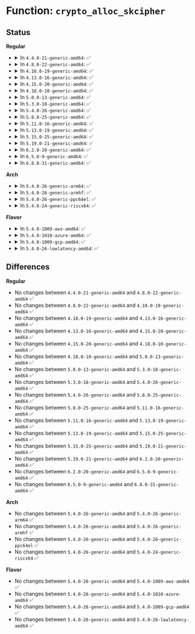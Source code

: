 # Function: <code>crypto_alloc_skcipher</code>

## Status
<b>Regular</b>
<ul>
<li>
<details>
<summary>In <code>4.4.0-21-generic-amd64</code>: ✅</summary>

```c
struct crypto_skcipher * crypto_alloc_skcipher(const char * alg_name, u32 type, u32 mask)
```

```json
{
  "name": "crypto_alloc_skcipher",
  "collision_type": "Unique Global",
  "inline_type": "No",
  "funcs": [
    {
      "addr": 18446744071582653504,
      "name": "crypto_alloc_skcipher",
      "external": true,
      "loc": "crypto/skcipher.c:239",
      "file": "crypto/skcipher.c",
      "inline": "seen, unknown",
      "caller_inline": [],
      "caller_func": []
    }
  ],
  "symbols": [
    {
      "addr": 18446744071582653504,
      "name": "crypto_alloc_skcipher",
      "section": ".text",
      "bind": "STB_GLOBAL",
      "size": 27
    }
  ]
}
```
</details>
</li>
<li>
<details>
<summary>In <code>4.8.0-22-generic-amd64</code>: ✅</summary>

```c
struct crypto_skcipher * crypto_alloc_skcipher(const char * alg_name, u32 type, u32 mask)
```

```json
{
  "name": "crypto_alloc_skcipher",
  "collision_type": "Unique Global",
  "inline_type": "No",
  "funcs": [
    {
      "addr": 18446744071582901536,
      "name": "crypto_alloc_skcipher",
      "external": true,
      "loc": "crypto/skcipher.c:336",
      "file": "crypto/skcipher.c",
      "inline": "seen, unknown",
      "caller_inline": [],
      "caller_func": [
        "fs/crypto/keyinfo.c:derive_key_aes",
        "fs/ecryptfs/crypto.c:ecryptfs_add_new_key_tfm",
        "fs/ecryptfs/crypto.c:ecryptfs_init_crypt_ctx",
        "security/keys/big_key.c:big_key_crypto_init",
        "crypto/crypto_null.c:crypto_get_default_null_skcipher",
        "crypto/drbg.c:drbg_init_sym_kernel"
      ]
    }
  ],
  "symbols": [
    {
      "addr": 18446744071582901536,
      "name": "crypto_alloc_skcipher",
      "section": ".text",
      "bind": "STB_GLOBAL",
      "size": 27
    }
  ]
}
```
</details>
</li>
<li>
<details>
<summary>In <code>4.10.0-19-generic-amd64</code>: ✅</summary>

```c
struct crypto_skcipher * crypto_alloc_skcipher(const char * alg_name, u32 type, u32 mask)
```

```json
{
  "name": "crypto_alloc_skcipher",
  "collision_type": "Unique Global",
  "inline_type": "No",
  "funcs": [
    {
      "addr": 18446744071582998352,
      "name": "crypto_alloc_skcipher",
      "external": true,
      "loc": "crypto/skcipher.c:878",
      "file": "crypto/skcipher.c",
      "inline": "seen, unknown",
      "caller_inline": [],
      "caller_func": [
        "fs/crypto/keyinfo.c:derive_key_aes",
        "fs/ecryptfs/crypto.c:ecryptfs_add_new_key_tfm",
        "fs/ecryptfs/crypto.c:ecryptfs_init_crypt_ctx",
        "security/keys/big_key.c:big_key_init",
        "crypto/crypto_null.c:crypto_get_default_null_skcipher",
        "crypto/drbg.c:drbg_init_sym_kernel"
      ]
    }
  ],
  "symbols": [
    {
      "addr": 18446744071582998352,
      "name": "crypto_alloc_skcipher",
      "section": ".text",
      "bind": "STB_GLOBAL",
      "size": 27
    }
  ]
}
```
</details>
</li>
<li>
<details>
<summary>In <code>4.13.0-16-generic-amd64</code>: ✅</summary>

```c
struct crypto_skcipher * crypto_alloc_skcipher(const char * alg_name, u32 type, u32 mask)
```

```json
{
  "name": "crypto_alloc_skcipher",
  "collision_type": "Unique Global",
  "inline_type": "No",
  "funcs": [
    {
      "addr": 18446744071583048416,
      "name": "crypto_alloc_skcipher",
      "external": true,
      "loc": "crypto/skcipher.c:918",
      "file": "crypto/skcipher.c",
      "inline": "seen, unknown",
      "caller_inline": [],
      "caller_func": [
        "fs/crypto/keyinfo.c:derive_key_aes",
        "fs/ecryptfs/crypto.c:ecryptfs_add_new_key_tfm",
        "fs/ecryptfs/crypto.c:ecryptfs_init_crypt_ctx",
        "security/keys/big_key.c:big_key_init",
        "security/keys/encrypted-keys/encrypted.c:init_encrypted",
        "crypto/crypto_null.c:crypto_get_default_null_skcipher",
        "crypto/drbg.c:drbg_init_sym_kernel"
      ]
    }
  ],
  "symbols": [
    {
      "addr": 18446744071583048416,
      "name": "crypto_alloc_skcipher",
      "section": ".text",
      "bind": "STB_GLOBAL",
      "size": 27
    }
  ]
}
```
</details>
</li>
<li>
<details>
<summary>In <code>4.15.0-20-generic-amd64</code>: ✅</summary>

```c
struct crypto_skcipher * crypto_alloc_skcipher(const char * alg_name, u32 type, u32 mask)
```

```json
{
  "name": "crypto_alloc_skcipher",
  "collision_type": "Unique Global",
  "inline_type": "No",
  "funcs": [
    {
      "addr": 18446744071583213904,
      "name": "crypto_alloc_skcipher",
      "external": true,
      "loc": "crypto/skcipher.c:924",
      "file": "crypto/skcipher.c",
      "inline": "seen, unknown",
      "caller_inline": [],
      "caller_func": [
        "fs/crypto/keyinfo.c:derive_key_aes",
        "fs/ecryptfs/crypto.c:ecryptfs_add_new_key_tfm",
        "fs/ecryptfs/crypto.c:ecryptfs_init_crypt_ctx",
        "security/keys/encrypted-keys/encrypted.c:init_encrypted",
        "crypto/crypto_null.c:crypto_get_default_null_skcipher",
        "crypto/drbg.c:drbg_init_sym_kernel"
      ]
    }
  ],
  "symbols": [
    {
      "addr": 18446744071583213904,
      "name": "crypto_alloc_skcipher",
      "section": ".text",
      "bind": "STB_GLOBAL",
      "size": 27
    }
  ]
}
```
</details>
</li>
<li>
<details>
<summary>In <code>4.18.0-10-generic-amd64</code>: ✅</summary>

```c
struct crypto_skcipher * crypto_alloc_skcipher(const char * alg_name, u32 type, u32 mask)
```

```json
{
  "name": "crypto_alloc_skcipher",
  "collision_type": "Unique Global",
  "inline_type": "No",
  "funcs": [
    {
      "addr": 18446744071583422112,
      "name": "crypto_alloc_skcipher",
      "external": true,
      "loc": "crypto/skcipher.c:947",
      "file": "crypto/skcipher.c",
      "inline": "seen, unknown",
      "caller_inline": [],
      "caller_func": [
        "fs/crypto/keyinfo.c:derive_key_aes",
        "fs/ecryptfs/crypto.c:ecryptfs_add_new_key_tfm",
        "fs/ecryptfs/crypto.c:ecryptfs_init_crypt_ctx",
        "security/keys/encrypted-keys/encrypted.c:init_encrypted",
        "crypto/crypto_null.c:crypto_get_default_null_skcipher",
        "crypto/drbg.c:drbg_init_sym_kernel"
      ]
    }
  ],
  "symbols": [
    {
      "addr": 18446744071583422112,
      "name": "crypto_alloc_skcipher",
      "section": ".text",
      "bind": "STB_GLOBAL",
      "size": 27
    }
  ]
}
```
</details>
</li>
<li>
<details>
<summary>In <code>5.0.0-13-generic-amd64</code>: ✅</summary>

```c
struct crypto_skcipher * crypto_alloc_skcipher(const char * alg_name, u32 type, u32 mask)
```

```json
{
  "name": "crypto_alloc_skcipher",
  "collision_type": "Unique Global",
  "inline_type": "No",
  "funcs": [
    {
      "addr": 18446744071583543072,
      "name": "crypto_alloc_skcipher",
      "external": true,
      "loc": "crypto/skcipher.c:951",
      "file": "crypto/skcipher.c",
      "inline": "seen, unknown",
      "caller_inline": [],
      "caller_func": [
        "fs/crypto/keyinfo.c:derive_key_aes",
        "fs/ecryptfs/crypto.c:ecryptfs_add_new_key_tfm",
        "fs/ecryptfs/crypto.c:ecryptfs_init_crypt_ctx",
        "security/keys/encrypted-keys/encrypted.c:init_encrypted",
        "crypto/drbg.c:drbg_init_sym_kernel"
      ]
    }
  ],
  "symbols": [
    {
      "addr": 18446744071583543072,
      "name": "crypto_alloc_skcipher",
      "section": ".text",
      "bind": "STB_GLOBAL",
      "size": 27
    }
  ]
}
```
</details>
</li>
<li>
<details>
<summary>In <code>5.3.0-18-generic-amd64</code>: ✅</summary>

```c
struct crypto_skcipher * crypto_alloc_skcipher(const char * alg_name, u32 type, u32 mask)
```

```json
{
  "name": "crypto_alloc_skcipher",
  "collision_type": "Unique Global",
  "inline_type": "No",
  "funcs": [
    {
      "addr": 18446744071583731584,
      "name": "crypto_alloc_skcipher",
      "external": true,
      "loc": "crypto/skcipher.c:985",
      "file": "crypto/skcipher.c",
      "inline": "seen, unknown",
      "caller_inline": [],
      "caller_func": [
        "fs/crypto/keyinfo.c:derive_key_aes",
        "fs/ecryptfs/crypto.c:ecryptfs_add_new_key_tfm",
        "fs/ecryptfs/crypto.c:ecryptfs_init_crypt_ctx",
        "security/keys/encrypted-keys/encrypted.c:init_encrypted",
        "crypto/drbg.c:drbg_init_sym_kernel"
      ]
    }
  ],
  "symbols": [
    {
      "addr": 18446744071583731584,
      "name": "crypto_alloc_skcipher",
      "section": ".text",
      "bind": "STB_GLOBAL",
      "size": 27
    }
  ]
}
```
</details>
</li>
<li>
<details>
<summary>In <code>5.4.0-26-generic-amd64</code>: ✅</summary>

```c
struct crypto_skcipher * crypto_alloc_skcipher(const char * alg_name, u32 type, u32 mask)
```

```json
{
  "name": "crypto_alloc_skcipher",
  "collision_type": "Unique Global",
  "inline_type": "No",
  "funcs": [
    {
      "addr": 18446744071583841248,
      "name": "crypto_alloc_skcipher",
      "external": true,
      "loc": "crypto/skcipher.c:989",
      "file": "crypto/skcipher.c",
      "inline": "seen, unknown",
      "caller_inline": [],
      "caller_func": [
        "fs/crypto/keysetup.c:fscrypt_allocate_skcipher",
        "fs/crypto/keysetup_v1.c:derive_key_aes",
        "fs/ecryptfs/crypto.c:ecryptfs_add_new_key_tfm",
        "fs/ecryptfs/crypto.c:ecryptfs_init_crypt_ctx",
        "security/keys/encrypted-keys/encrypted.c:init_encrypted",
        "crypto/drbg.c:drbg_init_sym_kernel"
      ]
    }
  ],
  "symbols": [
    {
      "addr": 18446744071583841248,
      "name": "crypto_alloc_skcipher",
      "section": ".text",
      "bind": "STB_GLOBAL",
      "size": 27
    }
  ]
}
```
</details>
</li>
<li>
<details>
<summary>In <code>5.8.0-25-generic-amd64</code>: ✅</summary>

```c
struct crypto_skcipher * crypto_alloc_skcipher(const char * alg_name, u32 type, u32 mask)
```

```json
{
  "name": "crypto_alloc_skcipher",
  "collision_type": "Unique Global",
  "inline_type": "No",
  "funcs": [
    {
      "addr": 18446744071584230320,
      "name": "crypto_alloc_skcipher",
      "external": true,
      "loc": "crypto/skcipher.c:758",
      "file": "crypto/skcipher.c",
      "inline": "seen, unknown",
      "caller_inline": [],
      "caller_func": [
        "fs/crypto/keysetup.c:fscrypt_allocate_skcipher",
        "fs/crypto/keysetup_v1.c:derive_key_aes",
        "fs/ecryptfs/crypto.c:ecryptfs_process_key_cipher",
        "fs/ecryptfs/crypto.c:ecryptfs_init_crypt_ctx",
        "security/keys/encrypted-keys/encrypted.c:init_encrypted",
        "crypto/drbg.c:drbg_init_sym_kernel",
        "block/blk-crypto-fallback.c:blk_crypto_fallback_start_using_mode"
      ]
    }
  ],
  "symbols": [
    {
      "addr": 18446744071584230320,
      "name": "crypto_alloc_skcipher",
      "section": ".text",
      "bind": "STB_GLOBAL",
      "size": 27
    }
  ]
}
```
</details>
</li>
<li>
<details>
<summary>In <code>5.11.0-16-generic-amd64</code>: ✅</summary>

```c
struct crypto_skcipher * crypto_alloc_skcipher(const char * alg_name, u32 type, u32 mask)
```

```json
{
  "name": "crypto_alloc_skcipher",
  "collision_type": "Unique Global",
  "inline_type": "No",
  "funcs": [
    {
      "addr": 18446744071584348912,
      "name": "crypto_alloc_skcipher",
      "external": true,
      "loc": "crypto/skcipher.c:758",
      "file": "crypto/skcipher.c",
      "inline": "seen, unknown",
      "caller_inline": [],
      "caller_func": [
        "fs/crypto/keysetup.c:fscrypt_allocate_skcipher",
        "fs/crypto/keysetup_v1.c:derive_key_aes",
        "fs/ecryptfs/crypto.c:ecryptfs_process_key_cipher",
        "fs/ecryptfs/crypto.c:ecryptfs_init_crypt_ctx",
        "security/keys/encrypted-keys/encrypted.c:init_encrypted",
        "crypto/drbg.c:drbg_init_sym_kernel",
        "block/blk-crypto-fallback.c:blk_crypto_fallback_start_using_mode"
      ]
    }
  ],
  "symbols": [
    {
      "addr": 18446744071584348912,
      "name": "crypto_alloc_skcipher",
      "section": ".text",
      "bind": "STB_GLOBAL",
      "size": 33
    }
  ]
}
```
</details>
</li>
<li>
<details>
<summary>In <code>5.13.0-19-generic-amd64</code>: ✅</summary>

```c
struct crypto_skcipher * crypto_alloc_skcipher(const char * alg_name, u32 type, u32 mask)
```

```json
{
  "name": "crypto_alloc_skcipher",
  "collision_type": "Unique Global",
  "inline_type": "No",
  "funcs": [
    {
      "addr": 18446744071584383072,
      "name": "crypto_alloc_skcipher",
      "external": true,
      "loc": "crypto/skcipher.c:753",
      "file": "crypto/skcipher.c",
      "inline": "seen, unknown",
      "caller_inline": [],
      "caller_func": [
        "fs/crypto/keysetup_v1.c:derive_key_aes",
        "fs/ecryptfs/crypto.c:ecryptfs_add_new_key_tfm",
        "fs/ecryptfs/crypto.c:ecryptfs_init_crypt_ctx",
        "security/keys/encrypted-keys/encrypted.c:init_encrypted",
        "crypto/drbg.c:drbg_init_sym_kernel",
        "block/blk-crypto-fallback.c:blk_crypto_fallback_start_using_mode"
      ]
    }
  ],
  "symbols": [
    {
      "addr": 18446744071584383072,
      "name": "crypto_alloc_skcipher",
      "section": ".text",
      "bind": "STB_GLOBAL",
      "size": 33
    }
  ]
}
```
</details>
</li>
<li>
<details>
<summary>In <code>5.15.0-25-generic-amd64</code>: ✅</summary>

```c
struct crypto_skcipher * crypto_alloc_skcipher(const char * alg_name, u32 type, u32 mask)
```

```json
{
  "name": "crypto_alloc_skcipher",
  "collision_type": "Unique Global",
  "inline_type": "No",
  "funcs": [
    {
      "addr": 18446744071584778304,
      "name": "crypto_alloc_skcipher",
      "external": true,
      "loc": "crypto/skcipher.c:753",
      "file": "crypto/skcipher.c",
      "inline": "seen, unknown",
      "caller_inline": [],
      "caller_func": [
        "fs/crypto/keysetup_v1.c:derive_key_aes",
        "fs/ecryptfs/crypto.c:ecryptfs_add_new_key_tfm",
        "fs/ecryptfs/crypto.c:ecryptfs_init_crypt_ctx",
        "security/keys/encrypted-keys/encrypted.c:init_encrypted",
        "crypto/drbg.c:drbg_init_sym_kernel",
        "block/blk-crypto-fallback.c:blk_crypto_fallback_start_using_mode"
      ]
    }
  ],
  "symbols": [
    {
      "addr": 18446744071584778304,
      "name": "crypto_alloc_skcipher",
      "section": ".text",
      "bind": "STB_GLOBAL",
      "size": 33
    }
  ]
}
```
</details>
</li>
<li>
<details>
<summary>In <code>5.19.0-21-generic-amd64</code>: ✅</summary>

```c
struct crypto_skcipher * crypto_alloc_skcipher(const char * alg_name, u32 type, u32 mask)
```

```json
{
  "name": "crypto_alloc_skcipher",
  "collision_type": "Unique Global",
  "inline_type": "No",
  "funcs": [
    {
      "addr": 18446744071585463232,
      "name": "crypto_alloc_skcipher",
      "external": true,
      "loc": "crypto/skcipher.c:753",
      "file": "crypto/skcipher.c",
      "inline": "seen, unknown",
      "caller_inline": [],
      "caller_func": [
        "fs/crypto/keysetup_v1.c:derive_key_aes",
        "fs/ecryptfs/crypto.c:ecryptfs_add_new_key_tfm",
        "fs/ecryptfs/crypto.c:ecryptfs_init_crypt_ctx",
        "security/keys/encrypted-keys/encrypted.c:init_encrypted",
        "crypto/drbg.c:drbg_init_sym_kernel",
        "block/blk-crypto-fallback.c:blk_crypto_fallback_start_using_mode"
      ]
    }
  ],
  "symbols": [
    {
      "addr": 18446744071585463232,
      "name": "crypto_alloc_skcipher",
      "section": ".text",
      "bind": "STB_GLOBAL",
      "size": 48
    }
  ]
}
```
</details>
</li>
<li>
<details>
<summary>In <code>6.2.0-20-generic-amd64</code>: ✅</summary>

```c
struct crypto_skcipher * crypto_alloc_skcipher(const char * alg_name, u32 type, u32 mask)
```

```json
{
  "name": "crypto_alloc_skcipher",
  "collision_type": "Unique Global",
  "inline_type": "No",
  "funcs": [
    {
      "addr": 18446744071586222112,
      "name": "crypto_alloc_skcipher",
      "external": true,
      "loc": "crypto/skcipher.c:753",
      "file": "crypto/skcipher.c",
      "inline": "seen, unknown",
      "caller_inline": [],
      "caller_func": [
        "fs/crypto/keysetup_v1.c:derive_key_aes",
        "fs/ecryptfs/crypto.c:ecryptfs_add_new_key_tfm",
        "fs/ecryptfs/crypto.c:ecryptfs_init_crypt_ctx",
        "security/keys/encrypted-keys/encrypted.c:init_encrypted",
        "crypto/drbg.c:drbg_init_sym_kernel",
        "block/blk-crypto-fallback.c:blk_crypto_fallback_start_using_mode"
      ]
    }
  ],
  "symbols": [
    {
      "addr": 18446744071586222112,
      "name": "crypto_alloc_skcipher",
      "section": ".text",
      "bind": "STB_GLOBAL",
      "size": 48
    }
  ]
}
```
</details>
</li>
<li>
<details>
<summary>In <code>6.5.0-9-generic-amd64</code>: ✅</summary>

```c
struct crypto_skcipher * crypto_alloc_skcipher(const char * alg_name, u32 type, u32 mask)
```

```json
{
  "name": "crypto_alloc_skcipher",
  "collision_type": "Unique Global",
  "inline_type": "No",
  "funcs": [
    {
      "addr": 18446744071586457712,
      "name": "crypto_alloc_skcipher",
      "external": true,
      "loc": "crypto/skcipher.c:800",
      "file": "crypto/skcipher.c",
      "inline": "seen, unknown",
      "caller_inline": [],
      "caller_func": [
        "fs/crypto/keysetup_v1.c:derive_key_aes",
        "fs/ecryptfs/crypto.c:ecryptfs_add_new_key_tfm",
        "fs/ecryptfs/crypto.c:ecryptfs_init_crypt_ctx",
        "security/keys/encrypted-keys/encrypted.c:init_encrypted",
        "crypto/drbg.c:drbg_init_sym_kernel",
        "block/blk-crypto-fallback.c:blk_crypto_fallback_start_using_mode"
      ]
    }
  ],
  "symbols": [
    {
      "addr": 18446744071586457712,
      "name": "crypto_alloc_skcipher",
      "section": ".text",
      "bind": "STB_GLOBAL",
      "size": 48
    }
  ]
}
```
</details>
</li>
<li>
<details>
<summary>In <code>6.8.0-31-generic-amd64</code>: ✅</summary>

```c
struct crypto_skcipher * crypto_alloc_skcipher(const char * alg_name, u32 type, u32 mask)
```

```json
{
  "name": "crypto_alloc_skcipher",
  "collision_type": "Unique Global",
  "inline_type": "No",
  "funcs": [
    {
      "addr": 18446744071586728800,
      "name": "crypto_alloc_skcipher",
      "external": true,
      "loc": "crypto/skcipher.c:899",
      "file": "crypto/skcipher.c",
      "inline": "seen, unknown",
      "caller_inline": [],
      "caller_func": [
        "fs/crypto/keysetup_v1.c:derive_key_aes",
        "fs/ecryptfs/crypto.c:ecryptfs_add_new_key_tfm",
        "fs/ecryptfs/crypto.c:ecryptfs_init_crypt_ctx",
        "security/keys/encrypted-keys/encrypted.c:init_encrypted",
        "crypto/drbg.c:drbg_init_sym_kernel",
        "block/blk-crypto-fallback.c:blk_crypto_fallback_start_using_mode"
      ]
    }
  ],
  "symbols": [
    {
      "addr": 18446744071586728800,
      "name": "crypto_alloc_skcipher",
      "section": ".text",
      "bind": "STB_GLOBAL",
      "size": 48
    }
  ]
}
```
</details>
</li>
</ul>
<b>Arch</b>
<ul>
<li>
<details>
<summary>In <code>5.4.0-26-generic-arm64</code>: ✅</summary>

```c
struct crypto_skcipher * crypto_alloc_skcipher(const char * alg_name, u32 type, u32 mask)
```

```json
{
  "name": "crypto_alloc_skcipher",
  "collision_type": "Unique Global",
  "inline_type": "No",
  "funcs": [
    {
      "addr": 18446603336495654304,
      "name": "crypto_alloc_skcipher",
      "external": true,
      "loc": "crypto/skcipher.c:989",
      "file": "crypto/skcipher.c",
      "inline": "seen, unknown",
      "caller_inline": [],
      "caller_func": [
        "fs/crypto/keysetup.c:fscrypt_allocate_skcipher",
        "fs/crypto/keysetup_v1.c:derive_key_aes",
        "fs/ecryptfs/crypto.c:ecryptfs_add_new_key_tfm",
        "fs/ecryptfs/crypto.c:ecryptfs_init_crypt_ctx",
        "security/keys/encrypted-keys/encrypted.c:init_encrypted",
        "crypto/drbg.c:drbg_init_sym_kernel"
      ]
    }
  ],
  "symbols": [
    {
      "addr": 18446603336495654304,
      "name": "crypto_alloc_skcipher",
      "section": ".text",
      "bind": "STB_GLOBAL",
      "size": 76
    }
  ]
}
```
</details>
</li>
<li>
<details>
<summary>In <code>5.4.0-26-generic-armhf</code>: ✅</summary>

```c
struct crypto_skcipher * crypto_alloc_skcipher(const char * alg_name, u32 type, u32 mask)
```

```json
{
  "name": "crypto_alloc_skcipher",
  "collision_type": "Unique Global",
  "inline_type": "No",
  "funcs": [
    {
      "addr": 3229008628,
      "name": "crypto_alloc_skcipher",
      "external": true,
      "loc": "crypto/skcipher.c:989",
      "file": "crypto/skcipher.c",
      "inline": "seen, unknown",
      "caller_inline": [],
      "caller_func": [
        "fs/crypto/keysetup.c:fscrypt_allocate_skcipher",
        "fs/crypto/keysetup_v1.c:fscrypt_setup_v1_file_key",
        "fs/ecryptfs/crypto.c:ecryptfs_add_new_key_tfm",
        "fs/ecryptfs/crypto.c:ecryptfs_init_crypt_ctx",
        "security/keys/encrypted-keys/encrypted.c:init_encrypted",
        "crypto/drbg.c:drbg_init_sym_kernel"
      ]
    }
  ],
  "symbols": [
    {
      "addr": 3229008628,
      "name": "crypto_alloc_skcipher",
      "section": ".text",
      "bind": "STB_GLOBAL",
      "size": 44
    }
  ]
}
```
</details>
</li>
<li>
<details>
<summary>In <code>5.4.0-26-generic-ppc64el</code>: ✅</summary>

```c
struct crypto_skcipher * crypto_alloc_skcipher(const char * alg_name, u32 type, u32 mask)
```

```json
{
  "name": "crypto_alloc_skcipher",
  "collision_type": "Unique Global",
  "inline_type": "No",
  "funcs": [
    {
      "addr": 13835058055289789840,
      "name": "crypto_alloc_skcipher",
      "external": true,
      "loc": "crypto/skcipher.c:989",
      "file": "crypto/skcipher.c",
      "inline": "seen, unknown",
      "caller_inline": [],
      "caller_func": [
        "fs/crypto/keysetup.c:fscrypt_allocate_skcipher",
        "fs/crypto/keysetup_v1.c:derive_key_aes",
        "fs/ecryptfs/crypto.c:ecryptfs_add_new_key_tfm",
        "fs/ecryptfs/crypto.c:ecryptfs_init_crypt_ctx",
        "security/keys/encrypted-keys/encrypted.c:init_encrypted",
        "crypto/drbg.c:drbg_init_sym_kernel"
      ]
    }
  ],
  "symbols": [
    {
      "addr": 13835058055289789840,
      "name": "crypto_alloc_skcipher",
      "section": ".text",
      "bind": "STB_GLOBAL",
      "size": 72
    }
  ]
}
```
</details>
</li>
<li>
<details>
<summary>In <code>5.4.0-24-generic-riscv64</code>: ✅</summary>

```c
struct crypto_skcipher * crypto_alloc_skcipher(const char * alg_name, u32 type, u32 mask)
```

```json
{
  "name": "crypto_alloc_skcipher",
  "collision_type": "Unique Global",
  "inline_type": "No",
  "funcs": [
    {
      "addr": 18446743936274807220,
      "name": "crypto_alloc_skcipher",
      "external": true,
      "loc": "crypto/skcipher.c:989",
      "file": "crypto/skcipher.c",
      "inline": "seen, unknown",
      "caller_inline": [],
      "caller_func": [
        "fs/crypto/keysetup.c:fscrypt_allocate_skcipher",
        "fs/crypto/keysetup_v1.c:fscrypt_setup_v1_file_key",
        "fs/ecryptfs/crypto.c:ecryptfs_add_new_key_tfm",
        "fs/ecryptfs/crypto.c:ecryptfs_init_crypt_ctx",
        "security/keys/encrypted-keys/encrypted.c:init_encrypted",
        "crypto/drbg.c:drbg_init_sym_kernel"
      ]
    }
  ],
  "symbols": [
    {
      "addr": 18446743936274807220,
      "name": "crypto_alloc_skcipher",
      "section": ".text",
      "bind": "STB_GLOBAL",
      "size": 66
    }
  ]
}
```
</details>
</li>
</ul>
<b>Flavor</b>
<ul>
<li>
<details>
<summary>In <code>5.4.0-1009-aws-amd64</code>: ✅</summary>

```c
struct crypto_skcipher * crypto_alloc_skcipher(const char * alg_name, u32 type, u32 mask)
```

```json
{
  "name": "crypto_alloc_skcipher",
  "collision_type": "Unique Global",
  "inline_type": "No",
  "funcs": [
    {
      "addr": 18446744071583809984,
      "name": "crypto_alloc_skcipher",
      "external": true,
      "loc": "crypto/skcipher.c:989",
      "file": "crypto/skcipher.c",
      "inline": "seen, unknown",
      "caller_inline": [],
      "caller_func": [
        "fs/crypto/keysetup.c:fscrypt_allocate_skcipher",
        "fs/crypto/keysetup_v1.c:derive_key_aes",
        "fs/ecryptfs/crypto.c:ecryptfs_add_new_key_tfm",
        "fs/ecryptfs/crypto.c:ecryptfs_init_crypt_ctx",
        "security/keys/encrypted-keys/encrypted.c:init_encrypted",
        "crypto/drbg.c:drbg_init_sym_kernel"
      ]
    }
  ],
  "symbols": [
    {
      "addr": 18446744071583809984,
      "name": "crypto_alloc_skcipher",
      "section": ".text",
      "bind": "STB_GLOBAL",
      "size": 27
    }
  ]
}
```
</details>
</li>
<li>
<details>
<summary>In <code>5.4.0-1010-azure-amd64</code>: ✅</summary>

```c
struct crypto_skcipher * crypto_alloc_skcipher(const char * alg_name, u32 type, u32 mask)
```

```json
{
  "name": "crypto_alloc_skcipher",
  "collision_type": "Unique Global",
  "inline_type": "No",
  "funcs": [
    {
      "addr": 18446744071583747040,
      "name": "crypto_alloc_skcipher",
      "external": true,
      "loc": "crypto/skcipher.c:989",
      "file": "crypto/skcipher.c",
      "inline": "seen, unknown",
      "caller_inline": [],
      "caller_func": [
        "fs/crypto/keysetup.c:fscrypt_allocate_skcipher",
        "fs/crypto/keysetup_v1.c:derive_key_aes",
        "fs/ecryptfs/crypto.c:ecryptfs_add_new_key_tfm",
        "fs/ecryptfs/crypto.c:ecryptfs_init_crypt_ctx",
        "security/keys/encrypted-keys/encrypted.c:init_encrypted",
        "crypto/drbg.c:drbg_init_sym_kernel"
      ]
    }
  ],
  "symbols": [
    {
      "addr": 18446744071583747040,
      "name": "crypto_alloc_skcipher",
      "section": ".text",
      "bind": "STB_GLOBAL",
      "size": 27
    }
  ]
}
```
</details>
</li>
<li>
<details>
<summary>In <code>5.4.0-1009-gcp-amd64</code>: ✅</summary>

```c
struct crypto_skcipher * crypto_alloc_skcipher(const char * alg_name, u32 type, u32 mask)
```

```json
{
  "name": "crypto_alloc_skcipher",
  "collision_type": "Unique Global",
  "inline_type": "No",
  "funcs": [
    {
      "addr": 18446744071583793744,
      "name": "crypto_alloc_skcipher",
      "external": true,
      "loc": "crypto/skcipher.c:989",
      "file": "crypto/skcipher.c",
      "inline": "seen, unknown",
      "caller_inline": [],
      "caller_func": [
        "fs/crypto/keysetup.c:fscrypt_allocate_skcipher",
        "fs/crypto/keysetup_v1.c:derive_key_aes",
        "fs/ecryptfs/crypto.c:ecryptfs_add_new_key_tfm",
        "fs/ecryptfs/crypto.c:ecryptfs_init_crypt_ctx",
        "security/keys/encrypted-keys/encrypted.c:init_encrypted",
        "crypto/drbg.c:drbg_init_sym_kernel"
      ]
    }
  ],
  "symbols": [
    {
      "addr": 18446744071583793744,
      "name": "crypto_alloc_skcipher",
      "section": ".text",
      "bind": "STB_GLOBAL",
      "size": 27
    }
  ]
}
```
</details>
</li>
<li>
<details>
<summary>In <code>5.4.0-26-lowlatency-amd64</code>: ✅</summary>

```c
struct crypto_skcipher * crypto_alloc_skcipher(const char * alg_name, u32 type, u32 mask)
```

```json
{
  "name": "crypto_alloc_skcipher",
  "collision_type": "Unique Global",
  "inline_type": "No",
  "funcs": [
    {
      "addr": 18446744071583894832,
      "name": "crypto_alloc_skcipher",
      "external": true,
      "loc": "crypto/skcipher.c:989",
      "file": "crypto/skcipher.c",
      "inline": "seen, unknown",
      "caller_inline": [],
      "caller_func": [
        "fs/crypto/keysetup.c:fscrypt_allocate_skcipher",
        "fs/crypto/keysetup_v1.c:derive_key_aes",
        "fs/ecryptfs/crypto.c:ecryptfs_add_new_key_tfm",
        "fs/ecryptfs/crypto.c:ecryptfs_init_crypt_ctx",
        "security/keys/encrypted-keys/encrypted.c:init_encrypted",
        "crypto/drbg.c:drbg_init_sym_kernel"
      ]
    }
  ],
  "symbols": [
    {
      "addr": 18446744071583894832,
      "name": "crypto_alloc_skcipher",
      "section": ".text",
      "bind": "STB_GLOBAL",
      "size": 27
    }
  ]
}
```
</details>
</li>
</ul>

## Differences
<b>Regular</b>
<ul>
<li>
No changes between <code>4.4.0-21-generic-amd64</code> and <code>4.8.0-22-generic-amd64</code> ✅
</li>
<li>
No changes between <code>4.8.0-22-generic-amd64</code> and <code>4.10.0-19-generic-amd64</code> ✅
</li>
<li>
No changes between <code>4.10.0-19-generic-amd64</code> and <code>4.13.0-16-generic-amd64</code> ✅
</li>
<li>
No changes between <code>4.13.0-16-generic-amd64</code> and <code>4.15.0-20-generic-amd64</code> ✅
</li>
<li>
No changes between <code>4.15.0-20-generic-amd64</code> and <code>4.18.0-10-generic-amd64</code> ✅
</li>
<li>
No changes between <code>4.18.0-10-generic-amd64</code> and <code>5.0.0-13-generic-amd64</code> ✅
</li>
<li>
No changes between <code>5.0.0-13-generic-amd64</code> and <code>5.3.0-18-generic-amd64</code> ✅
</li>
<li>
No changes between <code>5.3.0-18-generic-amd64</code> and <code>5.4.0-26-generic-amd64</code> ✅
</li>
<li>
No changes between <code>5.4.0-26-generic-amd64</code> and <code>5.8.0-25-generic-amd64</code> ✅
</li>
<li>
No changes between <code>5.8.0-25-generic-amd64</code> and <code>5.11.0-16-generic-amd64</code> ✅
</li>
<li>
No changes between <code>5.11.0-16-generic-amd64</code> and <code>5.13.0-19-generic-amd64</code> ✅
</li>
<li>
No changes between <code>5.13.0-19-generic-amd64</code> and <code>5.15.0-25-generic-amd64</code> ✅
</li>
<li>
No changes between <code>5.15.0-25-generic-amd64</code> and <code>5.19.0-21-generic-amd64</code> ✅
</li>
<li>
No changes between <code>5.19.0-21-generic-amd64</code> and <code>6.2.0-20-generic-amd64</code> ✅
</li>
<li>
No changes between <code>6.2.0-20-generic-amd64</code> and <code>6.5.0-9-generic-amd64</code> ✅
</li>
<li>
No changes between <code>6.5.0-9-generic-amd64</code> and <code>6.8.0-31-generic-amd64</code> ✅
</li>
</ul>
<b>Arch</b>
<ul>
<li>
No changes between <code>5.4.0-26-generic-amd64</code> and <code>5.4.0-26-generic-arm64</code> ✅
</li>
<li>
No changes between <code>5.4.0-26-generic-amd64</code> and <code>5.4.0-26-generic-armhf</code> ✅
</li>
<li>
No changes between <code>5.4.0-26-generic-amd64</code> and <code>5.4.0-26-generic-ppc64el</code> ✅
</li>
<li>
No changes between <code>5.4.0-26-generic-amd64</code> and <code>5.4.0-24-generic-riscv64</code> ✅
</li>
</ul>
<b>Flavor</b>
<ul>
<li>
No changes between <code>5.4.0-26-generic-amd64</code> and <code>5.4.0-1009-aws-amd64</code> ✅
</li>
<li>
No changes between <code>5.4.0-26-generic-amd64</code> and <code>5.4.0-1010-azure-amd64</code> ✅
</li>
<li>
No changes between <code>5.4.0-26-generic-amd64</code> and <code>5.4.0-1009-gcp-amd64</code> ✅
</li>
<li>
No changes between <code>5.4.0-26-generic-amd64</code> and <code>5.4.0-26-lowlatency-amd64</code> ✅
</li>
</ul>

